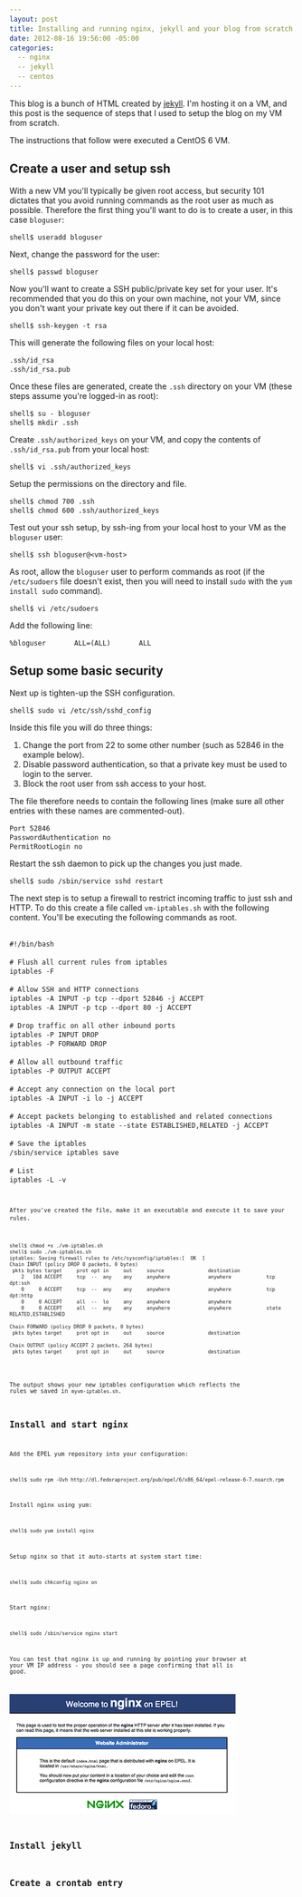 ```yaml
---
layout: post
title: Installing and running nginx, jekyll and your blog from scratch
date: 2012-08-16 19:56:00 -05:00
categories:
  -- nginx
  -- jekyll
  -- centos
---
```


This blog is a bunch of HTML created by [jekyll](https://github.com/mojombo/jekyll). I'm hosting
it on a VM, and this post is the sequence of steps that I used to setup the blog on my VM from scratch.

The instructions that follow were executed a CentOS 6 VM.

## Create a user and setup ssh

With a new VM you'll typically be given root access, but security 101 dictates that you avoid running
commands as the root user as much as possible. Therefore the first thing you'll want to do is to create a
user, in this case `bloguser`:

    shell$ useradd bloguser

Next, change the password for the user:

    shell$ passwd bloguser

Now you'll want to create a SSH public/private key set for your user.
It's recommended that you do this on your
own machine, not your VM, since you don't want your private key out there if it can be avoided.

    shell$ ssh-keygen -t rsa

This will generate the following files on your local host:

    .ssh/id_rsa
    .ssh/id_rsa.pub

Once these files are generated, create the `.ssh` directory on your VM (these steps assume you're logged-in as root):

    shell$ su - bloguser
    shell$ mkdir .ssh

Create `.ssh/authorized_keys` on your VM, and copy the contents of `.ssh/id_rsa.pub` from your local
host:

    shell$ vi .ssh/authorized_keys

Setup the permissions on the directory and file.

    shell$ chmod 700 .ssh
    shell$ chmod 600 .ssh/authorized_keys

Test out your ssh setup, by ssh-ing from your local host to your VM as the `bloguser` user:

    shell$ ssh bloguser@<vm-host>

As root, allow the `bloguser` user to perform commands as root (if the `/etc/sudoers` file doesn't
exist, then you will need to install `sudo` with the `yum install sudo` command).

    shell$ vi /etc/sudoers

Add the following line:

    %bloguser       ALL=(ALL)       ALL


## Setup some basic security

Next up is tighten-up the SSH configuration.

    shell$ sudo vi /etc/ssh/sshd_config

Inside this file you will do three things:

1. Change the port from 22 to some other number (such as 52846 in the example below).
2. Disable password authentication, so that a private key must be used to login to the server.
3. Block the root user from ssh access to your host.

The file therefore needs to contain the following lines (make sure all other entries
with these names are commented-out).

    Port 52846
    PasswordAuthentication no
    PermitRootLogin no

Restart the ssh daemon to pick up the changes you just made.

    shell$ sudo /sbin/service sshd restart


The next step is to setup a firewall to restrict incoming traffic to just ssh and HTTP.
To do this create a file called `vm-iptables.sh` with the following content. You'll be
executing the following commands as root.

<pre><code>
#!/bin/bash

# Flush all current rules from iptables
iptables -F

# Allow SSH and HTTP connections
iptables -A INPUT -p tcp --dport 52846 -j ACCEPT
iptables -A INPUT -p tcp --dport 80 -j ACCEPT

# Drop traffic on all other inbound ports
iptables -P INPUT DROP
iptables -P FORWARD DROP

# Allow all outbound traffic
iptables -P OUTPUT ACCEPT

# Accept any connection on the local port
iptables -A INPUT -i lo -j ACCEPT

# Accept packets belonging to established and related connections
iptables -A INPUT -m state --state ESTABLISHED,RELATED -j ACCEPT

# Save the iptables
/sbin/service iptables save

# List
iptables -L -v
<pre><code>

After you've created the file, make it an executable and execute it to save your rules.

<pre><code>
shell$ chmod +x ./vm-iptables.sh
shell$ sudo ./vm-iptables.sh
iptables: Saving firewall rules to /etc/sysconfig/iptables:[  OK  ]
Chain INPUT (policy DROP 0 packets, 0 bytes)
 pkts bytes target     prot opt in     out     source               destination
    2   104 ACCEPT     tcp  --  any    any     anywhere             anywhere            tcp dpt:ssh
    0     0 ACCEPT     tcp  --  any    any     anywhere             anywhere            tcp dpt:http
    0     0 ACCEPT     all  --  lo     any     anywhere             anywhere
    0     0 ACCEPT     all  --  any    any     anywhere             anywhere            state RELATED,ESTABLISHED

Chain FORWARD (policy DROP 0 packets, 0 bytes)
 pkts bytes target     prot opt in     out     source               destination

Chain OUTPUT (policy ACCEPT 2 packets, 264 bytes)
 pkts bytes target     prot opt in     out     source               destination
</code></pre>

The output shows your new iptables configuration which reflects the rules we saved in `myvm-iptables.sh`.

## Install and start nginx

Add the EPEL yum repository into your configuration:

    shell$ sudo rpm -Uvh http://dl.fedoraproject.org/pub/epel/6/x86_64/epel-release-6-7.noarch.rpm

Install nginx using yum:

    shell$ sudo yum install nginx

Setup nginx so that it auto-starts at system start time:

    shell$ sudo chkconfig nginx on

Start nginx:

    shell$ sudo /sbin/service nginx start

You can test that nginx is up and running by pointing your browser at your VM IP address - you
should see a page confirming that all is good.

![nginx welcome screen](/images/nginx-welcome.png)

## Install jekyll



## Create a crontab entry

